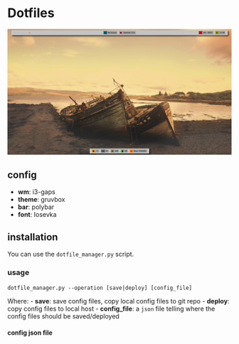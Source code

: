 # Dotfiles

![shot](shot.png)

## config

- **wm**: i3-gaps
- **theme**: gruvbox
- **bar**: polybar
- **font**: Iosevka

## installation

You can use the `dotfile_manager.py` script.

### usage

    dotfile_manager.py --operation [save|deploy] [config_file]

Where:
    - **save**: save config files, copy local config files to git repo
    - **deploy**: copy config files to local host
    - **config_file**: a `json` file telling where the config files should be saved/deployed

#### config json file